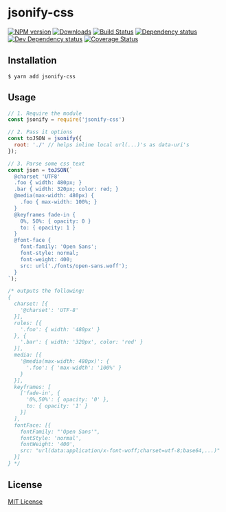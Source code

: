 # jsonify-css

[![NPM version][npm-image]][npm-url] [![Downloads][downloads-image]][npm-url] [![Build Status][travis-image]][travis-url] [![Dependency status][david-dm-image]][david-dm-url] [![Dev Dependency status][david-dm-dev-image]][david-dm-dev-url] [![Coverage Status][coveralls-image]][coveralls-url]

[npm-url]:https://npmjs.org/package/jsonify-css
[downloads-image]:http://img.shields.io/npm/dm/jsonify-css.svg
[npm-image]:http://img.shields.io/npm/v/jsonify-css.svg
[travis-url]:https://travis-ci.org/jozanza/jsonify-css
[travis-image]:http://img.shields.io/travis/jozanza/jsonify-css/master.svg
[david-dm-url]:https://david-dm.org/jozanza/jsonify-css
[david-dm-image]:https://img.shields.io/david/jozanza/jsonify-css.svg
[david-dm-dev-url]:https://david-dm.org/jozanza/jsonify-css#info=devDependencies
[david-dm-dev-image]:https://img.shields.io/david/dev/jozanza/jsonify-css.svg
[coveralls-image]:https://coveralls.io/repos/github/jozanza/jsonify-css/badge.svg?branch=master
[coveralls-url]:https://coveralls.io/github/jozanza/jsonify-css?branch=master

## Installation

`$ yarn add jsonify-css`

## Usage

```js
// 1. Require the module
const jsonify = require('jsonify-css')

// 2. Pass it options
const toJSON = jsonify({
  root: './' // helps inline local url(...)'s as data-uri's
});

// 3. Parse some css text
const json = toJSON(`
  @charset 'UTF8'
  .foo { width: 480px; }
  .bar { width: 320px; color: red; }
  @media(max-width: 480px) {
    .foo { max-width: 100%; }
  }
  @keyframes fade-in {
    0%, 50%: { opacity: 0 }
    to: { opacity: 1 }
  }
  @font-face {
    font-family: 'Open Sans';
    font-style: normal;
    font-weight: 400;
    src: url('./fonts/open-sans.woff');
  }
`);

/* outputs the following:
{
  charset: [{
    '@charset': 'UTF-8'
  }],
  rules: [{
    '.foo': { width: '480px' }
  }, {
    '.bar': { width: '320px', color: 'red' }
  }],
  media: [{
    '@media(max-width: 480px)': {
      '.foo': { 'max-width': '100%' }
    }
  }],
  keyframes: [
    ['fade-in', {
      '0%,50%': { opacity: '0' },
      to: { opacity: '1' }
    }]
  ],
  fontFace: [{
    fontFamily: "'Open Sans'",
    fontStyle: 'normal',
    fontWeight: '400',
    src: "url(data:application/x-font-woff;charset=utf-8;base64,...)"
  }]
} */
```

## License

[MIT License](http://opensource.org/licenses/MIT)

